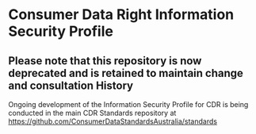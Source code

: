 # Consumer Data Right Information Security Profile

## Please note that this repository is now deprecated and is retained to maintain change and consultation History


Ongoing development of the Information Security Profile for CDR is being conducted in the main CDR Standards repository at https://github.com/ConsumerDataStandardsAustralia/standards
